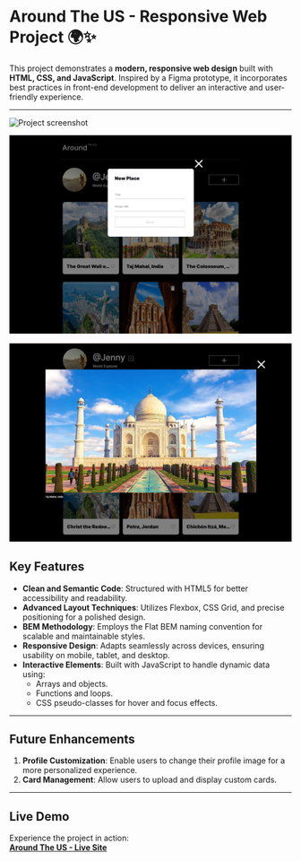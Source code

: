 # **Around The US - Responsive Web Project** 🌍✨

This project demonstrates a **modern, responsive web design** built with **HTML, CSS, and JavaScript**. Inspired by a Figma prototype, it incorporates best practices in front-end development to deliver an interactive and user-friendly experience.

---
![Project screenshot](src/images/Around%20the%20us%20.png)

![Project screenshot](src/images/Around%20the%20us%202.png)

![Project screenshot](src/images/Around%20the%20us%203.png)

## **Key Features**
- **Clean and Semantic Code**: Structured with HTML5 for better accessibility and readability.
- **Advanced Layout Techniques**: Utilizes Flexbox, CSS Grid, and precise positioning for a polished design.
- **BEM Methodology**: Employs the Flat BEM naming convention for scalable and maintainable styles.
- **Responsive Design**: Adapts seamlessly across devices, ensuring usability on mobile, tablet, and desktop.
- **Interactive Elements**: Built with JavaScript to handle dynamic data using:
  - Arrays and objects.
  - Functions and loops.
  - CSS pseudo-classes for hover and focus effects.

---

## **Future Enhancements**
1. **Profile Customization**: Enable users to change their profile image for a more personalized experience.
2. **Card Management**: Allow users to upload and display custom cards.

---

## **Live Demo**
Experience the project in action:  
[**Around The US - Live Site**](https://jennyglover.github.io/se_project_aroundtheus/)  
